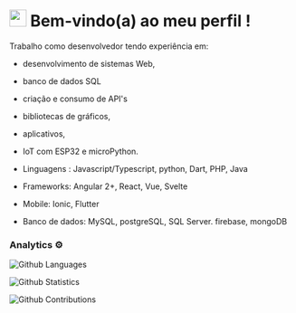 
<h1><img src="https://emojis.slackmojis.com/emojis/images/1531849430/4246/blob-sunglasses.gif?1531849430" width="30"/> Bem-vindo(a) ao meu perfil  ! </h1>

Trabalho como desenvolvedor tendo experiência em:
- desenvolvimento de sistemas Web,
- banco de dados SQL
- criação e consumo de API's 
- bibliotecas de gráficos, 
- aplicativos, 
- IoT com ESP32 e microPython.

- Linguagens : Javascript/Typescript, python, Dart, PHP, Java
- Frameworks: Angular 2+, React, Vue, Svelte
- Mobile: Ionic, Flutter
- Banco de dados: MySQL, postgreSQL, SQL Server. firebase, mongoDB

### Analytics ⚙️
![Github Languages](https://github-readme-stats.vercel.app/api/top-langs/?username=JoaoScheleder&layout=compact&count_private=true)

![Github Statistics](https://github-readme-stats.vercel.app/api/?username=JoaoScheleder&count_private=true&show_icons=true)

![Github Contributions](https://github-readme-streak-stats.herokuapp.com/?user=JoaoScheleder&hide_border=true)
